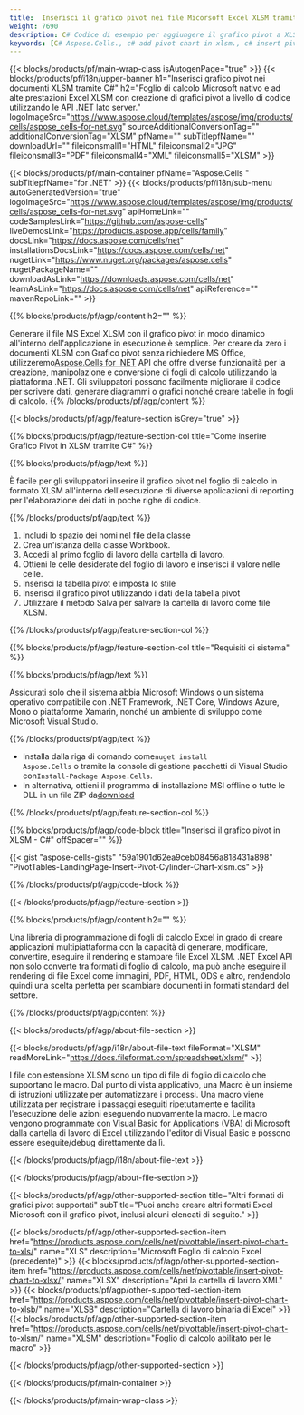 ```yaml
---
title:  Inserisci il grafico pivot nei file Micorsoft Excel XLSM tramite C#
weight: 7690
description: C# Codice di esempio per aggiungere il grafico pivot a XLSM utilizzando la libreria .NET. Utilizzare questo codice per inserire il grafico pivot nel file XLSM all'interno di VB.NET, Asp.NET o qualsiasi applicazione basata su .NET.
keywords: [C# Aspose.Cells., c# add pivot chart in xlsm., c# insert pivot chart in xlsm., c# create pivot chart in xlsm., c# modify pivot chart in xlsm., access pivot chart in xlsm]
---
```

{{< blocks/products/pf/main-wrap-class isAutogenPage="true" >}}
{{< blocks/products/pf/i18n/upper-banner h1="Inserisci grafico pivot nei documenti XLSM tramite C#" h2="Foglio di calcolo Microsoft nativo e ad alte prestazioni Excel XLSM con creazione di grafici pivot a livello di codice utilizzando le API .NET lato server." logoImageSrc="https://www.aspose.cloud/templates/aspose/img/products/cells/aspose_cells-for-net.svg" sourceAdditionalConversionTag="" additionalConversionTag="XLSM" pfName="" subTitlepfName="" downloadUrl="" fileiconsmall1="HTML" fileiconsmall2="JPG" fileiconsmall3="PDF" fileiconsmall4="XML" fileiconsmall5="XLSM" >}}

{{< blocks/products/pf/main-container pfName="Aspose.Cells " subTitlepfName="for .NET" >}}
{{< blocks/products/pf/i18n/sub-menu autoGeneratedVersion="true" logoImageSrc="https://www.aspose.cloud/templates/aspose/img/products/cells/aspose_cells-for-net.svg" apiHomeLink="" codeSamplesLink="https://github.com/aspose-cells" liveDemosLink="https://products.aspose.app/cells/family" docsLink="https://docs.aspose.com/cells/net" installationsDocsLink="https://docs.aspose.com/cells/net" nugetLink="https://www.nuget.org/packages/aspose.cells" nugetPackageName="" downloadAsLink="https://downloads.aspose.com/cells/net" learnAsLink="https://docs.aspose.com/cells/net" apiReference="" mavenRepoLink="" >}}

{{% blocks/products/pf/agp/content h2="" %}}

Generare il file MS Excel XLSM con il grafico pivot in modo dinamico all'interno dell'applicazione in esecuzione è semplice. Per creare da zero i documenti XLSM con Grafico pivot senza richiedere MS Office, utilizzeremo[Aspose.Cells for .NET](https://products.aspose.com/cells/net) API che offre diverse funzionalità per la creazione, manipolazione e conversione di fogli di calcolo utilizzando la piattaforma .NET. Gli sviluppatori possono facilmente migliorare il codice per scrivere dati, generare diagrammi o grafici nonché creare tabelle in fogli di calcolo.
{{% /blocks/products/pf/agp/content %}}

{{< blocks/products/pf/agp/feature-section isGrey="true" >}}

{{% blocks/products/pf/agp/feature-section-col title="Come inserire Grafico Pivot in XLSM tramite C#" %}}

{{% blocks/products/pf/agp/text %}}

 È facile per gli sviluppatori inserire il grafico pivot nel foglio di calcolo in formato XLSM all'interno dell'esecuzione di diverse applicazioni di reporting per l'elaborazione dei dati in poche righe di codice.

{{% /blocks/products/pf/agp/text %}}

1.  Includi lo spazio dei nomi nel file della classe
1.  Crea un'istanza della classe Workbook.
1.  Accedi al primo foglio di lavoro della cartella di lavoro.
1.  Ottieni le celle desiderate del foglio di lavoro e inserisci il valore nelle celle.
1.  Inserisci la tabella pivot e imposta lo stile
1.  Inserisci il grafico pivot utilizzando i dati della tabella pivot
1.  Utilizzare il metodo Salva per salvare la cartella di lavoro come file XLSM.

{{% /blocks/products/pf/agp/feature-section-col %}}

{{% blocks/products/pf/agp/feature-section-col title="Requisiti di sistema" %}}

{{% blocks/products/pf/agp/text %}}

Assicurati solo che il sistema abbia Microsoft Windows o un sistema operativo compatibile con .NET Framework, .NET Core, Windows Azure, Mono o piattaforme Xamarin, nonché un ambiente di sviluppo come Microsoft Visual Studio.

{{% /blocks/products/pf/agp/text %}}

-  Installa dalla riga di comando come<code>nuget install Aspose.Cells</code> o tramite la console di gestione pacchetti di Visual Studio con<code>Install-Package Aspose.Cells</code>.
-  In alternativa, ottieni il programma di installazione MSI offline o tutte le DLL in un file ZIP da<a href="https://downloads.aspose.com/cells/net">download</a>

{{% /blocks/products/pf/agp/feature-section-col %}}

{{% blocks/products/pf/agp/code-block title="Inserisci il grafico pivot in XLSM - C#" offSpacer="" %}}

{{< gist "aspose-cells-gists" "59a1901d62ea9ceb08456a818431a898" "PivotTables-LandingPage-Insert-Pivot-Cylinder-Chart-xlsm.cs" >}}

{{% /blocks/products/pf/agp/code-block %}}

{{< /blocks/products/pf/agp/feature-section >}}

<!-- aboutfile Starts -->     
{{% blocks/products/pf/agp/content h2="" %}}

Una libreria di programmazione di fogli di calcolo Excel in grado di creare applicazioni multipiattaforma con la capacità di generare, modificare, convertire, eseguire il rendering e stampare file Excel XLSM. .NET Excel API non solo converte tra formati di foglio di calcolo, ma può anche eseguire il rendering di file Excel come immagini, PDF, HTML, ODS e altro, rendendolo quindi una scelta perfetta per scambiare documenti in formati standard del settore.



{{% /blocks/products/pf/agp/content %}}

{{< blocks/products/pf/agp/about-file-section >}}

{{< blocks/products/pf/agp/i18n/about-file-text fileFormat="XLSM" readMoreLink="https://docs.fileformat.com/spreadsheet/xlsm/" >}}

I file con estensione XLSM sono un tipo di file di foglio di calcolo che supportano le macro. Dal punto di vista applicativo, una Macro è un insieme di istruzioni utilizzate per automatizzare i processi. Una macro viene utilizzata per registrare i passaggi eseguiti ripetutamente e facilita l'esecuzione delle azioni eseguendo nuovamente la macro. Le macro vengono programmate con Visual Basic for Applications (VBA) di Microsoft dalla cartella di lavoro di Excel utilizzando l'editor di Visual Basic e possono essere eseguite/debug direttamente da lì.

{{< /blocks/products/pf/agp/i18n/about-file-text >}}

{{< /blocks/products/pf/agp/about-file-section >}}
<!-- aboutfile Ends -->

{{< blocks/products/pf/agp/other-supported-section title="Altri formati di grafici pivot supportati" subTitle="Puoi anche creare altri formati Excel Microsoft con il grafico pivot, inclusi alcuni elencati di seguito." >}}

{{< blocks/products/pf/agp/other-supported-section-item href="https://products.aspose.com/cells/net/pivottable/insert-pivot-chart-to-xls/" name="XLS" description="Microsoft Foglio di calcolo Excel (precedente)" >}}
{{< blocks/products/pf/agp/other-supported-section-item href="https://products.aspose.com/cells/net/pivottable/insert-pivot-chart-to-xlsx/" name="XLSX" description="Apri la cartella di lavoro XML" >}}
{{< blocks/products/pf/agp/other-supported-section-item href="https://products.aspose.com/cells/net/pivottable/insert-pivot-chart-to-xlsb/" name="XLSB" description="Cartella di lavoro binaria di Excel" >}}
{{< blocks/products/pf/agp/other-supported-section-item href="https://products.aspose.com/cells/net/pivottable/insert-pivot-chart-to-xlsm/" name="XLSM" description="Foglio di calcolo abilitato per le macro" >}}

{{< /blocks/products/pf/agp/other-supported-section >}}

{{< /blocks/products/pf/main-container >}}
    
{{< /blocks/products/pf/main-wrap-class >}}
